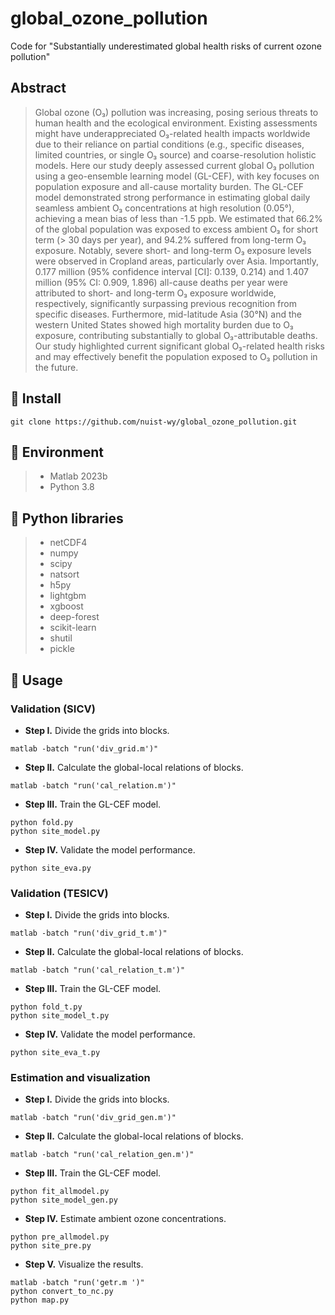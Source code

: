 # global_ozone_pollution
Code for "Substantially underestimated global health risks of current ozone pollution"

## Abstract
> Global ozone (O₃) pollution was increasing, posing serious threats to human health and the ecological environment. Existing assessments might have underappreciated O₃-related health impacts worldwide due to their reliance on partial conditions (e.g., specific diseases, limited countries, or single O₃ source) and coarse-resolution holistic models. Here our study deeply assessed current global O₃ pollution using a geo-ensemble learning model (GL-CEF), with key focuses on population exposure and all-cause mortality burden. The GL-CEF model demonstrated strong performance in estimating global daily seamless ambient O₃ concentrations at high resolution (0.05°), achieving a mean bias of less than -1.5 ppb. We estimated that 66.2% of the global population was exposed to excess ambient O₃ for short term (> 30 days per year), and 94.2% suffered from long-term O₃ exposure. Notably, severe short- and long-term O₃ exposure levels were observed in Cropland areas, particularly over Asia. Importantly, 0.177 million (95% confidence interval [CI]: 0.139, 0.214) and 1.407 million (95% CI: 0.909, 1.896) all-cause deaths per year were attributed to short- and long-term O₃ exposure worldwide, respectively, significantly surpassing previous recognition from specific diseases. Furthermore, mid-latitude Asia (30°N) and the western United States showed high mortality burden due to O₃ exposure, contributing substantially to global O₃-attributable deaths. Our study highlighted current significant global O₃-related health risks and may effectively benefit the population exposed to O₃ pollution in the future.

## 🧩 Install
```
git clone https://github.com/nuist-wy/global_ozone_pollution.git
```

## 🧩 Environment
 > * Matlab 2023b
 > * Python 3.8

## 🧩 Python libraries
 > * netCDF4 
 > * numpy
 > * scipy
 > * natsort
 > * h5py
 > * lightgbm
 > * xgboost
 > * deep-forest
 > * scikit-learn
 > * shutil
 > * pickle

 ## 🧩 Usage
 ### Validation (SICV)
- **Step I.**  Divide the grids into blocks.
```
matlab -batch "run('div_grid.m')"
```
- **Step II.**  Calculate the global-local relations of blocks.
```
matlab -batch "run('cal_relation.m')"
```
- **Step III.**  Train the GL-CEF model.
```
python fold.py
python site_model.py
```
- **Step IV.**  Validate the model performance.
```
python site_eva.py
```

 ### Validation (TESICV)
- **Step I.**  Divide the grids into blocks.
```
matlab -batch "run('div_grid_t.m')"
```
- **Step II.**  Calculate the global-local relations of blocks.
```
matlab -batch "run('cal_relation_t.m')"
```
- **Step III.**  Train the GL-CEF model.
```
python fold_t.py
python site_model_t.py
```
- **Step IV.**  Validate the model performance.
```
python site_eva_t.py
```

 ### Estimation and visualization
- **Step I.**  Divide the grids into blocks.
```
matlab -batch "run('div_grid_gen.m')"
```
- **Step II.**  Calculate the global-local relations of blocks.
```
matlab -batch "run('cal_relation_gen.m')"
```
- **Step III.**  Train the GL-CEF model.
```
python fit_allmodel.py
python site_model_gen.py
```
- **Step IV.**  Estimate ambient ozone concentrations.
```
python pre_allmodel.py
python site_pre.py
```
- **Step V.**  Visualize the results.
```
matlab -batch "run('getr.m ')"
python convert_to_nc.py 
python map.py
```
